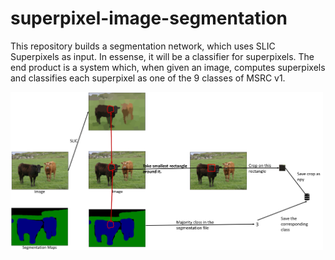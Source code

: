 # superpixel-image-segmentation

This repository builds a segmentation network, which uses SLIC Superpixels as input. In essense, it will be a classifier for superpixels. The end product is a system which, when given an image, computes superpixels and classifies each superpixel as one of the 9 classes of MSRC v1. 

<img src ="slic.png" align= "center" width=500/>

